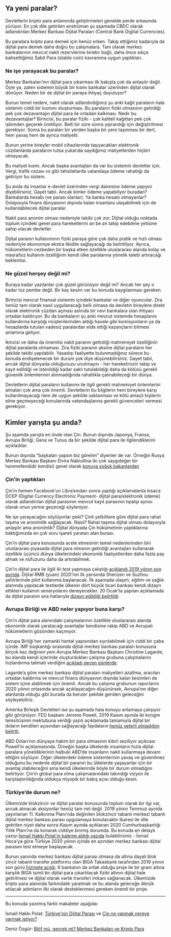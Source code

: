 
## Ya yeni paralar?

Devletlerin kripto para anlamında geliştirmeleri genelde perde arkasında yürüyor. En çok dile getirilen enstrüman şu aşamada CBDC olarak adlandırılan Merkez Bankası Dijital Paraları (Central Bank Digital Currencies). 

Bu paralara kripto para demek için henüz erken. Takip ettiğimiz kadarıyla da dijital para demek daha doğru bu çalışmalara. Tam olarak merkez bankalarının mevcut nakit rezervlerine birebir bağlı, daha önce sıkça bahsettiğimiz Sabit Para (stable coin) kavramına uygun yaptıkları. 

### Ne işe yarayacak bu paralar?

Merkez Bankaları’nın dijital para çıkarması ilk bakışta çok da anlaşılır değil. Öyle ya, zaten sistemin büyük bir kısmı bankalar üzerinden dijital olarak dönüyor. Neden bir de dijital bir paraya ihtiyaç duyuluyor?

Bunun temel nedeni, nakit olarak adlandırdığımız şu anki kağıt paraların hala sistemin ciddi bir kısmını oluşturması. Bu paraların fiziki olmasının getirdiği pek çok dezavantajın dijital para ile ortadan kalkması. Nedir bu dezavantajlar? Birincisi, bu paralar fiziki - çok kaliteli kağıttan pek çok işlemden geçerek üretiliyor. Belli bir süre sonra yıprandığı için değiştirilmesi gerekiyor. Sonra bu paraları bir yerden başka bir yere taşınması bir dert, hem yavaş hem de ayrıca maliyetli. 

Bunun yerine bireyler mobil cihazlarında taşıyacakları elektronik cüzdanlarda paralarını tutsa yukarıda saydığımız maliyetlerden hiçbiri olmayacak. 

Bu maliyet kısmı. Ancak başka avantajları da var bu sistemin devletler için. Vergi, trafik cezası vs gibi tahsilatlarda vatandaşa ödeme rahatlığı da getiriyor bu sistem. 

Şu anda da insanlar e-devlet üzerinden vergi dairesine ödeme yapıyor diyebilirsiniz. Gayet tabii. Ancak kimler ödeme yapabiliyor buradan? Bankalarda hesabı (ve parası olanlar). Ya banka hesabı olmayanlar? Dolayısıyla finans dünyasının dışında kalan insanlara ulaşabilmek için de kullanılabilecek dijital paralar. 

Nakit para anonim olması nedeniyle takibi çok zor. Dijital olduğu noktada toplum içindeki genel para hareketlerini an be an takip edebilme yetisine sahip olacak devletler. 

Dijital paranın kullanımının fiziki paraya göre çok daha pratik ve hızlı olması nedeniyle ekonomiye ekstra likidite sağlayacağı da belirtiliyor. Ayrıca, hükümetlerin cezbeden bir başka etken özellikle uluslararası alanda kolay ve masrafsız kullanım özelliğinin kendi ülke paralarına yönelik talebi artıracağı beklentisi.  

### Ne güzel herşey değil mi?

Buraya kadar yazılanlar çok güzel görünüyor değil mi? Ancak her şey o kadar toz pembe değil. Bir kaç kesim var bu konuda kaygılanması gereken. 

Birincisi mevcut finansal sistemin içindeki bankalar ve diğer oyuncular. Zira henüz tam olarak nasıl uygulanacağı belli olmasa da devletin bireylere direkt olarak elektronik cüzdan açması aslında bir nevi bankalara olan ihtiyacı ortadan kaldırıyor. Bu da bankaların şu anki mevcut sistemde hesaplarını kullandırma karşılığı müşterilerinden aldığı havale gibi komisyonların ya da hesaplarda tutulan vadesiz paralardan elde ettiği kazançların bitmesi anlamına geliyor. 

İkincisi ve daha da önemlisi nakit paranın getirdiği mahremiyet özelliğinin dijital paralarda olmaması. Zira fiziki paranın aksine dijital paraların her şekilde takibi yapılabilir. Yasadışı faaliyette bulunmadığınız sürece bu konuda endişelenecek bir durum yok diye düşünebilirsiniz. Gayet tabii, ancak dijital dünyada olduğunuzu unutmayın - her hareketinizin takip ve kayıt edildiği ve istenildiği kadar saklı tutulabildiği daha da kötüsü gerekli güvenlik önlemlerinin alınmadığında rahatlıkla çalınabileceği bir dünya. 

Devletlerin dijital paraların kullanımı ile ilgili gerekli mahremiyet önlemlerini almaları çok ama çok önemli. Devletlerin bu bilgilerin hem bireylere karşı kullanılmayacağı hem de uygun şekilde saklanması ve kötü amaçlı kişilerin eline geçmeyeceği konularında vatandaşlarına gerekli güvenceleri vermesi gerekiyor. 

## Kimler yarışta şu anda?

Şu aşamda yarışta en önde olan Çin. Bunun dışında Japonya, Fransa, Avrupa Birliği, Gana ve Tunus da bir şekilde dijital para ile ilgilendiklerini açıkladılar. 

Bunun dışında “başkaları yapsın biz görelim” diyenler de var. Örneğin Rusya Merkez Bankası Başkanı Elvira Nabiullina (ki çok saygıdeğer bir hanımefendidir kendisi) genel olarak [konuya soğuk bakanlardan](https://decrypt.co/15930/head-of-russian-central-bank-lets-companies-test-stablecoins) 

### Çin’in yaptıkları 

Çin’in hemen Facebook’un Libra’sından sonra yaptığı açıklamalarda kısaca DCEP (Digital Currency Electronic Payment- dijital para/elektronik ödeme) olarak adlandırılan dijital parasının mevcut kayıt parasının tıpatıp aynısı olarak onun yerine geçeceği söyleniyor. 

Ne işe yarayacağını söylüyorlar peki? Çinli yetkililere göre dijital para rahat taşıma ve anonimlik sağlayacak. Nasıl? Rahat taşıma dijital olması dolayısıyla anlaşılır ama anonimlik? Dijital dünyada Çin hükümetinin yaptıklarına baktığımızda en çok soru işareti yaratan alan burası. 

Çin’in dijital para konusunda acele etmesinin temel nedenlerinden biri uluslararası piyasada dijital para olmanın getirdiği avantajları kullanarak özellikle üçüncü dünya ülkelerindeki ekonomik faaliyetlerden daha fazla pay almak ve nüfuzunu daha da artırabilmek. 

Çin’in dijital para ile ilgili iki test yapmaya çalıştığı [açıklandı 2019 yılının son ayında](https://www.coindesk.com/chinas-central-bank-likely-to-pilot-digital-currency-in-cities-of-shenzhen-and-suzhou-report). Dijital RMB (yuan) 2020’nin ilk yarısında Shenzen ve Suzhou şehirlerinde pilot kullanıma başlanacak. İlk aşamada ulaşım, eğitim ve sağlık alanında yapılacak testlerde ülkenin dört büyük ticari bankası kendi dizayn ettikleri kullanım senaryolarını deneyecekler.  20 Ocak’ta yapılan açıklamada da dijital paranın ana hatlarıyla [dizayn edildiği belirtildi](https://www.theblockcrypto.com/linked/52616/chinas-central-bank-says-it-has-completed-top-level-design-of-digital-currency)

### Avrupa Birliği ve ABD neler yapıyor buna karşı?

Çin’in dijital para alanındaki çalışmalarının özellikle uluslararası alanda ekonomik olarak yaratacağı avantajlar kendisine rakip ABD ve Avrupalı hükümetlerin gözünden kaçmıyor.

Avrupa Birliği her zamanki hantal yapısından sıyrılabilmek için ciddi bir çaba içinde. IMF başkanlığı sırasında dijital merkez bankası paraları konusuna birçok kez değinen yeni Avrupa Merkez Bankası Başkanı Christine Lagarde, bu alanda kendi içlerinde oluşturdukları çalışma grubuna çalışmalarını hızlandırma talimatı verdiğini [açıkladı geçen günlerde](https://www.ledgerinsights.com/ecb-euro-central-bank-digital-currency-cbdc/). 

Lagarde’a göre merkez bankası dijital paraları maliyetleri azaltma, aracıları ortadan kaldırma ve mevcut finans dünyasının dışında kalan kesimleri de sistem içine alabilmek için önemli.  Ancak bu çalışma grubunun raporlarını 2020 yılının ortasında ancak açıklayacağını düşünürsek, Avrupa’nın diğer alanlarda olduğu gibi burada da benzer şekilde geriden geleceğini söyleyebiliriz. 

Amerika Birleşik Devletieri ise şu aşamada hala konuyu anlamaya çalışıyor gibi görünüyor. FED başkanı Jerome Powell, 2019 Kasım ayında iki kongre temsilcisinin mektubuna verdiği yazılı açıklamada tamamıyla dijital bir doların kendileri açısından sağlayacağı faydaların [henüz yeterli olmadığını belirtti](https://www.coindesk.com/fed-reserve-evaluating-digital-dollar-but-benefits-still-unclear-says-chairman). 

ABD Doları’nın dünyaya hakim bir para olmasının kibiri seziliyor açıkcası Powell’in açıklamasında. Örneğin başka ülkelerde insanların hızla dijital paralara yöneldiklerinin halbuki ABD’de insanların nakit kullanmaya devam ettiğini söylüyor. Diğer ülkelerdeki ödeme sistemlerinin yavaş ve güvenilmez olduğunu bu nedenle dijital bir paranın bu ülkelerde yaşayanlar için bir avantaj olabileceğini ama kendi ülkelerinde böyle bir durum olmadığını belirtiyor. Çin’in global para olma çalışmalarındaki takındığı vizyon ile karşılaştırıldığında oldukça miyopik bir bakış açısı olduğu kesin. 

### Türkiye’de durum ne?
Ülkemizde blokzincir ve dijital paralar konusunda toplum olarak bir ilgi var, ancak alınacak aksiyonlar henüz tam net değil. 2019 yılının Temmuz ayında yayınlanan 11. Kalkınma Planı’nda değinilen blokzincir tabanlı merkezi tabanlı dijital merkez bankası parası uygulamaya konulacaktır ibaresi ile dile getirilen niyet daha sonra Kasım ayında açıklanan 2020 Cumhurbaşkanlığı Yıllık Planı’na da konarak ciddiye binmiş durumda. Bu konuda en detaylı yazıyı [İsmail Hakkı Polat’ın kaleme aldığı yazıda](https://ismailhpolat.com/t%C3%BCrkiyenin-dijital-paras%C4%B1-4cd75e3f5f2) bulabilirsiniz - İsmail Hoca’ya göre Türkiye 2020 yılının içinde en azından merkez bankası dijital parasını test etmeye başlayacak. 

Bunun yanında merkez bankası dijital parası olmasa da altına dayalı blok zincir tabanlı transfer platformu olan BIGA Takasbank tarafından 2019 yılının son günü [hizmete açıldı](https://www.takasbank.com.tr/tr/duyurular/duyuru-detay/takasbank-blokzincir-tabanli-transfer-platformu-biga-dijital-altin-ile-hizmete-girdi). 6 bankanın da ortak olduğu proje ile bir gram altına karşılık BIGA isimli bir dijital para çıkartılacak fiziki altının dijital hale getirilmesi ve djijtal olarak varlık transferi imkanı sağlanacak. Ülkemizde kripto para alanında farkındalık yaratmak ve bu alanda geleceğe dönük atılacak adımların ilki olarak desteklenmesi gereken önemli bir proje. 

---

Bu konuda yazılmış farklı makaleler aşağıda: 


İsmail Hakkı Polat: [Türkiye'nin Dijital Parası](https://ismailhpolat.com/t%C3%BCrkiyenin-dijital-paras%C4%B1-4cd75e3f5f2)
ve [Çin ne yapmak nereye varmak istiyor?](https://ismailhpolat.com/%C3%A7in-ne-yapmak-nereye-varmak-istiyor-50b4415c443d)

Deniz Özgür: [Blöf mü, gerçek mi? Merkez Bankaları ve Kripto Para](https://medium.com/@denizozzgur/merkez-bankas%C4%B1-kripto-para-bas%C4%B1yor-bl%C3%B6f-m%C3%BC-ger%C3%A7ek-mi-63cbecc29962)
